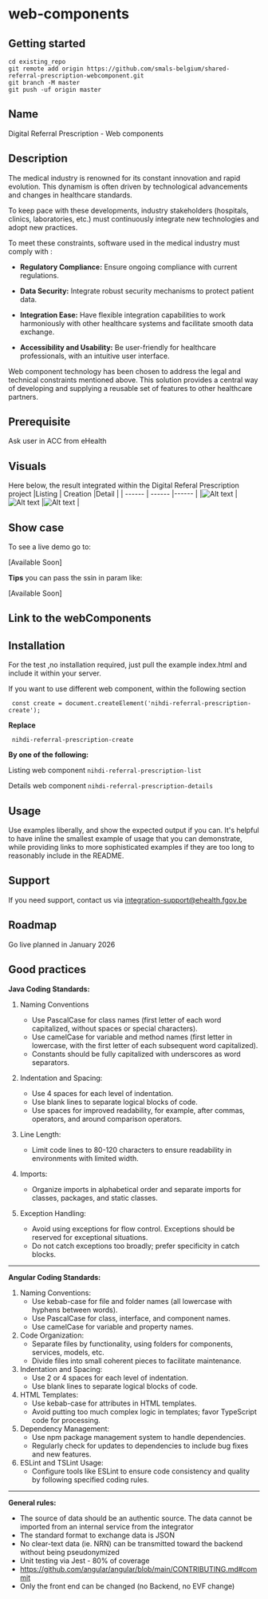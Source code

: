 # web-components

## Getting started

```
cd existing_repo
git remote add origin https://github.com/smals-belgium/shared-referral-prescription-webcomponent.git
git branch -M master
git push -uf origin master
```

## Name
Digital Referral Prescription - Web components

## Description
The medical industry is renowned for its constant innovation and rapid evolution. This dynamism is often driven by technological advancements and changes in healthcare standards.

To keep pace with these developments, industry stakeholders (hospitals, clinics, laboratories, etc.) must continuously integrate new technologies and adopt new practices.

To meet these constraints, software used in the medical industry must comply with :

- **Regulatory Compliance:** Ensure ongoing compliance with current regulations.

- **Data Security:** Integrate robust security mechanisms to protect patient data.

- **Integration Ease:** Have flexible integration capabilities to work harmoniously with other healthcare systems and facilitate smooth data exchange.

- **Accessibility and Usability:** Be user-friendly for healthcare professionals, with an intuitive user interface.

Web component technology has been chosen to address the legal and technical constraints mentioned above. This solution provides a central way of developing and supplying a reusable set of features to other healthcare partners.

## Prerequisite
Ask user in ACC from eHealth

## Visuals

Here below, the result integrated within the Digital Referal Prescription project
|Listing  | Creation |Detail |
| ------ | ------ |------ |
|![Alt text](https://s4.gifyu.com/images/bL5bI.gif)  | ![Alt text](https://s4.gifyu.com/images/bL5ph.gif)    |![Alt text](https://s4.gifyu.com/images/bL5LM.gif)          |

## Show case
To see a live demo go to:

[Available Soon]

**Tips** you can pass the ssin in param like:

[Available Soon]

## Link to the webComponents



## Installation
For the test ,no installation required, just pull the example index.html and include it within your server.

If you want to use different web component, within the following section

` const create = document.createElement('nihdi-referral-prescription-create');`

**Replace**

` nihdi-referral-prescription-create`

**By one of the following:**

Listing web component
`nihdi-referral-prescription-list`

Details web component
`nihdi-referral-prescription-details`


## Usage
Use examples liberally, and show the expected output if you can. It's helpful to have inline the smallest example of usage that you can demonstrate, while providing links to more sophisticated examples if they are too long to reasonably include in the README.

## Support
If you need support, contact us via integration-support@ehealth.fgov.be
## Roadmap
Go live planned in January 2026 

## Good practices

**Java Coding Standards:**
1. Naming Conventions
   - Use PascalCase for class names (first letter of each word capitalized, without spaces or special characters).
   - Use camelCase for variable and method names (first letter in lowercase, with the first letter of each subsequent word capitalized).
   - Constants should be fully capitalized with underscores as word separators.

2. Indentation and Spacing:
   - Use 4 spaces for each level of indentation.
   - Use blank lines to separate logical blocks of code.
   - Use spaces for improved readability, for example, after commas, operators, and around comparison operators.
3. Line Length:
   - Limit code lines to 80-120 characters to ensure readability in environments with limited width.
4. Imports:
   - Organize imports in alphabetical order and separate imports for classes, packages, and static classes.
5. Exception Handling:
   - Avoid using exceptions for flow control. Exceptions should be reserved for exceptional situations.
   - Do not catch exceptions too broadly; prefer specificity in catch blocks.
---
**Angular Coding Standards:**
1. Naming Conventions:
   - Use kebab-case for file and folder names (all lowercase with hyphens between words).
   - Use PascalCase for class, interface, and component names.
   - Use camelCase for variable and property names.
2. Code Organization:
   - Separate files by functionality, using folders for components, services, models, etc.
   - Divide files into small coherent pieces to facilitate maintenance.
3. Indentation and Spacing:
   - Use 2 or 4 spaces for each level of indentation.
   - Use blank lines to separate logical blocks of code.
4. HTML Templates:
   - Use kebab-case for attributes in HTML templates.
   - Avoid putting too much complex logic in templates; favor TypeScript code for processing.
5. Dependency Management:
   - Use npm package management system to handle dependencies.
   - Regularly check for updates to dependencies to include bug fixes and new features.
6. ESLint and TSLint Usage:
   - Configure tools like ESLint to ensure code consistency and quality by following specified coding rules.
---
**General rules:**
- The source of data should be an authentic source. The data cannot be imported from an internal service from the integrator
- The standard format to exchange data is JSON
- No clear-text data (ie. NRN) can be transmitted toward the backend without being pseudonymized
- Unit testing via Jest - 80% of coverage
- https://github.com/angular/angular/blob/main/CONTRIBUTING.md#commit
- Only the front end can be changed (no Backend, no EVF change)
